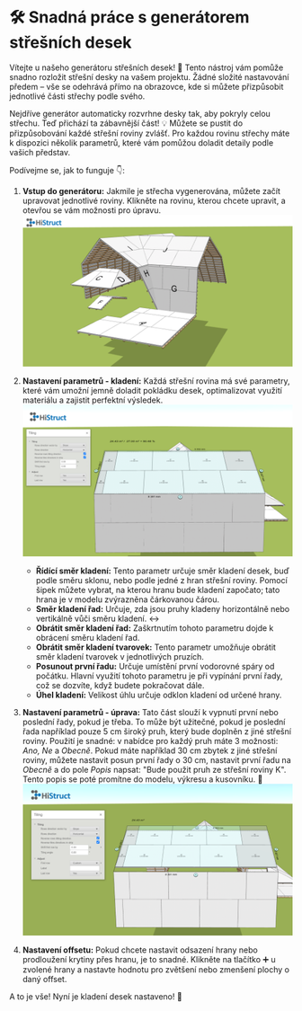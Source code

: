 # 🛠️ Snadná práce s generátorem střešních desek

Vítejte u našeho generátoru střešních desek! 🎉 Tento nástroj vám pomůže snadno rozložit střešní desky na vašem projektu. Žádné složité nastavování předem – vše se odehrává přímo na obrazovce, kde si můžete přizpůsobit jednotlivé části střechy podle svého.

Nejdříve generátor automaticky rozvrhne desky tak, aby pokryly celou střechu. Teď přichází ta zábavnější část! 💡 Můžete se pustit do přizpůsobování každé střešní roviny zvlášť. Pro každou rovinu střechy máte k dispozici několik parametrů, které vám pomůžou doladit detaily podle vašich představ.

Podívejme se, jak to funguje 👇:

1. **Vstup do generátoru:** Jakmile je střecha vygenerována, můžete začít upravovat jednotlivé roviny. Klikněte na rovinu, kterou chcete upravit, a otevřou se vám možnosti pro úpravu.
   ![Roof areas](img/stripGeneratorRoof.png)

2. **Nastavení parametrů - kladení:** Každá střešní rovina má své parametry, které vám umožní jemně doladit pokládku desek, optimalizovat využití materiálu a zajistit perfektní výsledek.
   ![Roof areas tiling](img/stripGeneratorTiling.png)

    - **Řídící směr kladení:** Tento parametr určuje směr kladení desek, buď podle směru sklonu, nebo podle jedné z hran střešní roviny. Pomocí šipek můžete vybrat, na kterou hranu bude kladení započato; tato hrana je v modelu zvýrazněna čárkovanou čárou.
    - **Směr kladení řad:** Určuje, zda jsou pruhy kladeny horizontálně nebo vertikálně vůči směru kladení. ↔️
    - **Obrátit směr kladení řad:** Zaškrtnutím tohoto parametru dojde k obrácení směru kladení řad.
    - **Obrátit směr kladení tvarovek:** Tento parametr umožňuje obrátit směr kladení tvarovek v jednotlivých pruzích. 
    - **Posunout první řadu:** Určuje umístění první vodorovné spáry od počátku. Hlavní využití tohoto parametru je při vypínání první řady, což se dozvíte, když budete pokračovat dále. 
    - **Úhel kladení:** Velikost úhlu určuje odklon kladení od určené hrany.

3. **Nastavení parametrů - úprava:** Tato část slouží k vypnutí první nebo poslední řady, pokud je třeba. To může být užitečné, pokud je poslední řada například pouze 5 cm široký pruh, který bude doplněn z jiné střešní roviny. 
Použití je snadné: v nabídce pro každý pruh máte 3 možnosti: *Ano, Ne* a *Obecně*. Pokud máte například 30 cm zbytek z jiné střešní roviny, můžete nastavit posun první řady o 30 cm, nastavit první řadu na *Obecně* a do pole *Popis* napsat: "Bude použit pruh ze střešní roviny K". Tento popis se poté promítne do modelu, výkresu a kusovníku. 📝  
![Roof areas tiling](img/stripGeneratorAdjust.png)


4. **Nastavení offsetu:** Pokud chcete nastavit odsazení hrany nebo prodloužení krytiny přes hranu, je to snadné. Klikněte na tlačítko ➕ u zvolené hrany a nastavte hodnotu pro zvětšení nebo zmenšení plochy o daný offset.

A to je vše! Nyní je kladení desek nastaveno! 🎉
